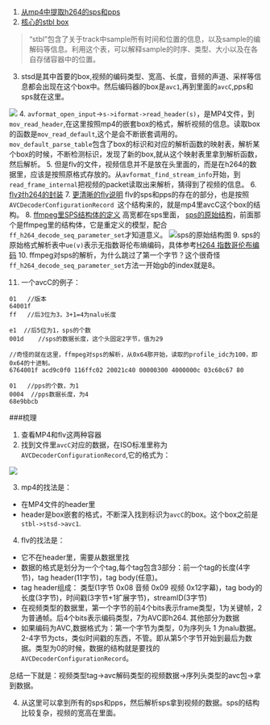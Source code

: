 1. [从mp4中提取h264的sps和pps](https://www.cnblogs.com/skyseraph/archive/2012/04/01/2429384.html)
2. [核心的stbl box](https://blog.csdn.net/datamining2005/article/details/72820195?locationNum=15&fps=1)

 >“stbl”包含了关于track中sample所有时间和位置的信息，以及sample的编解码等信息。利用这个表，可以解释sample的时序、类型、大小以及在各自存储容器中的位置。
 
3. stsd是其中首要的box,视频的编码类型、宽高、长度，音频的声道、采样等信息都会出现在这个box中。然后编码器的box是`avc1`,再到里面的`avcC`,pps和sps就在这里。

 ![](/Users/apple/Documents/avcC的结构.png)
4. `avformat_open_input`->`s->iformat->read_header(s)`，是MP4文件，到`mov_read_header`,在这里按照mp4的嵌套box的格式，解析视频的信息。读取box的函数是`mov_read_default`,这个是会不断嵌套调用的。`mov_default_parse_table`包含了box的标识和对应的解析函数的映射表，解析某个box的时候，不断检测标识，发现了新的box,就从这个映射表里拿到解析函数，然后解析。
5. 但是flv的文件，视频信息并不是放在头里面的，而是在h264的数据里，应该是按照原格式存放的。从`avformat_find_stream_info`开始，到`read_frame_internal`把视频的packet读取出来解析，猜得到了视频的信息。
6. [flv对h264的封装](https://blog.csdn.net/xin_hua_3/article/details/45481843) 
7. [更清晰的flv说明](https://www.cnblogs.com/chgaowei/p/5445597.html) flv的sps和pps的存在的部分，也是按照`AVCDecoderConfigurationRecord `这个结构来的，就是mp4里avcC这个box的结构。
8. [ffmpeg里SPS结构体的定义](http://www.ffmpeg.org/doxygen/2.1/structSPS.html) 高宽都在sps里面，
  [sps的原始结构](https://www.cnblogs.com/wainiwann/p/7477794.html)，前面那个是ffmpeg里的结构体，它是重定义的模型，配合`ff_h264_decode_seq_parameter_set`才知道意义。
  ![sps的原始结构图](/Users/apple/Downloads/sps结构.jpg)
9. sps的原始格式解析表中`ue(v)`表示无指数哥伦布熵编码，具体参考[H264 指数哥伦布编码](https://blog.csdn.net/szfhy/article/details/80901974)
10. ffmpeg对sps的解析，为什么跳过了第一个字节？这个很奇怪`ff_h264_decode_seq_parameter_set`方法一开始gb的index就是8。

11. 一个avcC的例子：

```
01   //版本
64001f
ff   //后3位为3，3+1=4为nalu长度

e1  //后5位为1，sps的个数
001d	//sps的数据长度，这个头固定2字节，值为29

//奇怪的就在这里，ffmpeg对sps的解析，从0x64那开始，读取的profile_idc为100，即0x64的十进制。
6764001f acd9c0f0 116ffc02 20021c40 00000300 4000000c 03c60c67 80

01   //pps的个数，为1
0004  //pps数据长度，为4
68e9bbcb
```



###梳理

1. 查看MP4和flv这两种容器
2. 找到文件里`avcC`对应的数据，在ISO标准里称为`AVCDecoderConfigurationRecord`,它的格式为：
 
 ![](/Users/apple/Documents/avcC的结构.png) 

3. mp4的找法是：
  * 在MP4文件的header里
  * header是box嵌套的格式，不断深入找到标识为`avcC`的box。这个box之前是`stbl->stsd->avc1`.
 
4. flv的找法是：
 * 它不在header里，需要从数据里找
 * 数据的格式是划分为一个个tag,每个tag包含3部分：前一个tag的长度(4字节)，tag header(11字节)，tag body(任意)。
 * tag header组成： 类型(1字节 0x08 音频 0x09 视频 0x12字幕)，tag body的长度(3字节)，时间戳(3字节+1扩展字节)，streamID(3字节)
 * 在视频类型的数据里，第一个字节的前4个bits表示frame类型，1为关键帧，2为普通帧。后4个bits表示编码类型，7为AVC即h264. 其他部分为数据
 * 如果编码为AVC,数据格式为：第一个字节为类型，0为序列头 1 为nalu数据。2-4字节为cts，类似时间戳的东西，不管。即从第5个字节开始到最后为数据。类型为0的时候，数据的结构就是要找的`AVCDecoderConfigurationRecord`。

 总结一下就是：视频类型tag->avc解码类型的视频数据->序列头类型的avc包->拿到数据。

4. 从这里可以拿到所有的sps和pps，然后解析sps拿到视频的数据。sps的结构比较复杂，视频的宽高在里面。